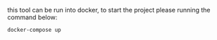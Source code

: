 this tool can be run into docker, to start the project please running the command below: 

```docker-compose up```
